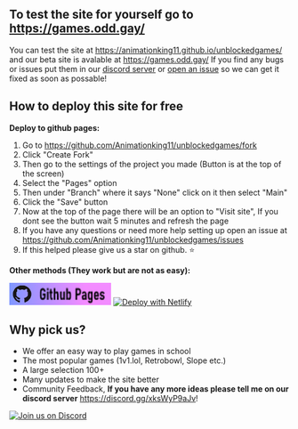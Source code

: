 ## To test the site for yourself go to https://games.odd.gay/
You can test the site at https://animationking11.github.io/unblockedgames/ and our beta site is avalable at https://games.odd.gay/ If you find any bugs or issues put them in our [discord server](https://discord.gg/xksWyP9aJv) or [open an issue](https://github.com/Animationking11/unblockedgames/issues) so we can get it fixed as soon as possable!

## How to deploy this site for free
**Deploy to github pages:**
1. Go to https://github.com/Animationking11/unblockedgames/fork
2. Click "Create Fork"
3. Then go to the settings of the project you made (Button is at the top of the screen)
4. Select the "Pages" option
5. Then under "Branch" where it says "None" click on it then select "Main"
6. Click the "Save" button
7. Now at the top of the page there will be an option to "Visit site", If you dont see the button wait 5 minutes and refresh the page
8. If you have any questions or need more help setting up open an issue at https://github.com/Animationking11/unblockedgames/issues
7. If this helped please give us a star on github. ⭐

**Other methods (They work but are not as easy):**

[![Deploy on Github Pages](https://raw.githubusercontent.com/Animationking11/Animationking11/main/githubpages.png)](https://github.com/Animationking11/unblockedgames/wiki/Deploying-to-Github-Pages)
[![Deploy with Netlify](https://binbashbanana.github.io/deploy-buttons/buttons/remade/netlify.svg)](https://github.com/Animationking11/unblockedgames/wiki/Deploying-to-Netlify)

## Why pick us?
- We offer an easy way to play games in school
- The most popular games (1v1.lol, Retrobowl, Slope etc.)
- A large selection 100+
- Many updates to make the site better
- Community Feedback, **If you have any more ideas please tell me on our discord server** https://discord.gg/xksWyP9aJv!

[![Join us on Discord](https://invidget.switchblade.xyz/xksWyP9aJv?theme=dark)](https://discord.gg/xksWyP9aJv)
